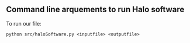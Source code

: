 ## Command line arquements to run Halo software
To run our file:

`python src/haloSoftware.py <inputfile> <outputfile>`